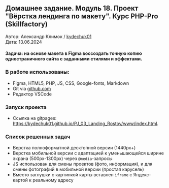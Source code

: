 ## Домашнее задание. Модуль 18. Проект "Вёрстка лендинга по макету". Курс PHP-Pro (Skillfactory)
Автор: Александр Климок / [kydechuk01](https://github.com/kydechuk01/)
<br>Дата: 13.06.2024 

#### Задача: на основе макета в Figma воссоздать точную копию одностраничного сайта с заданными стилями и эффектами.

### В работе использованы:
- Figma, HTML5, PHP, JS, CSS, Google-fonts, Markdown
- Git via [github.com](https://github.com)
- Редактор VSCode

### Запуск проекта

* Ссылка на gitpages: https://kydechuk01.github.io/PJ_03_Landing_Rostov/www/index.html.

### Список решенных задач

- Верстка полноформатной десктопной версии (1440px+)
- Верстка мобильной версии с адаптацией к уменьшающейся ширине экрана (500px-1300px) через `@media`-запросы
- JS использован для смены проектов (фото, информация), и для смены фотографий в мобильной версии (простая карусель)
- Вместо заглушки с картинкой карты вставлен `iframe` с Яндекс-картой к реальному адресу



